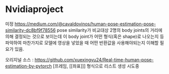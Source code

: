# Nvidiaproject
미정
https://medium.com/@cavaldovinos/human-pose-estimation-pose-similarity-dc8bf9f78556
 pose similarity가 비교대상 2명의 body joints의 거리에 의해 결정되는 것으로 보이는데 이 body joint가 어떤 형식(혹은 shape)로 나오는지 등 파악하여 마찬가지로 모델에 영상을 넣었을 때 어떤 반환값을 사용해야되는지 이해할 필요가 있음.


오리지널 소스 : 
https://github.com/xuexingyu24/Real-time-human-pose-estimation-by-pytorch
[프레임, [[좌표]]] 형식으로 리스트 생성 시도중
